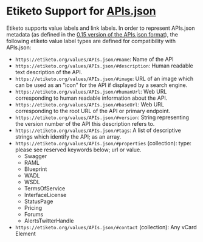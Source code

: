 # Etiketo Support for [APIs.json](http://apisjson.org/)

Etiketo supports value labels and link labels. In order to represent APIs.json metadata (as defined in the [0.15 version of the APIs.json format](http://apisjson.org/format/apisjson_0.15.txt)), the following etiketo value label types are defined for compatibility with APIs.json:

* `https://etiketo.org/values/APIs.json/#name`: Name of the API
* `https://etiketo.org/values/APIs.json/#description`: Human readable text description of the API.
* `https://etiketo.org/values/APIs.json/#image`: URL of an image which can be used as an "icon" for the API if displayed by a search engine.
* `https://etiketo.org/values/APIs.json/#humanUrl`: Web URL corresponding to human readable information about the API. 
* `https://etiketo.org/values/APIs.json/#baseUrl`: Web URL corresponding to the root URL of the API or primary endpoint.
* `https://etiketo.org/values/APIs.json/#version`: String representing the version number of the API this description refers to. 
* `https://etiketo.org/values/APIs.json/#tags`: A list of descriptive strings which identify the API; as an array. 
* `https://etiketo.org/values/APIs.json/#properties` (collection): type: please see reserved keywords below; url or value.
  * Swagger
  * RAML
  * Blueprint
  * WADL
  * WSDL
  * TermsOfService
  * InterfaceLicense
  * StatusPage
  * Pricing
  * Forums
  * AlertsTwitterHandle
* `https://etiketo.org/values/APIs.json/#contact` (collection): Any vCard Element
